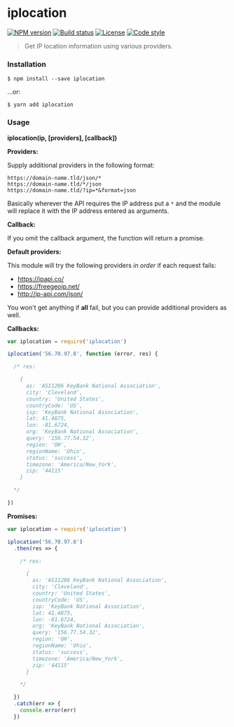 # iplocation

[![NPM version][npm-image]][npm-url]
[![Build status][travis-image]][travis-url]
[![License][license-image]][license-url]
[![Code style][standard-image]][standard-url]

> Get IP location information using various providers.

### Installation

```
$ npm install --save iplocation
```

...or:

```
$ yarn add iplocation
```

### Usage

__iplocation(ip, [providers], [callback])__

__Providers:__

Supply additional providers in the following format:

```
https://domain-name.tld/json/*
https://domain-name.tld/*/json
https://domain-name.tld/?ip=*&format=json
```

Basically wherever the API requires the IP address put a `*` and the module
will replace it with the IP address entered as arguments.

__Callback:__

If you omit the callback argument, the function will return a promise.

__Default providers:__

This module will try the following providers _in order_ if each request fails:

* https://ipapi.co/
* https://freegeoip.net/
* http://ip-api.com/json/

You won't get anything if __all__ fail, but you can provide additional providers as well.

__Callbacks:__

```javascript
var iplocation = require('iplocation')

iplocation('56.70.97.8', function (error, res) {

  /* res:

    {
      as: 'AS11286 KeyBank National Association',
      city: 'Cleveland',
      country: 'United States',
      countryCode: 'US',
      isp: 'KeyBank National Association',
      lat: 41.4875,
      lon: -81.6724,
      org: 'KeyBank National Association',
      query: '156.77.54.32',
      region: 'OH',
      regionName: 'Ohio',
      status: 'success',
      timezone: 'America/New_York',
      zip: '44115'
    }

  */

})
```

__Promises:__

```javascript
var iplocation = require('iplocation')

iplocation('56.70.97.8')
  .then(res => {

    /* res:

      {
        as: 'AS11286 KeyBank National Association',
        city: 'Cleveland',
        country: 'United States',
        countryCode: 'US',
        isp: 'KeyBank National Association',
        lat: 41.4875,
        lon: -81.6724,
        org: 'KeyBank National Association',
        query: '156.77.54.32',
        region: 'OH',
        regionName: 'Ohio',
        status: 'success',
        timezone: 'America/New_York',
        zip: '44115'
      }

    */

  })
  .catch(err => {
    console.error(err)
  })
```

[npm-image]: https://img.shields.io/npm/v/iplocation.svg
[npm-url]: https://npmjs.org/package/iplocation
[travis-image]: https://img.shields.io/travis/roryrjb/iplocation.svg
[travis-url]: https://travis-ci.org/roryrjb/iplocation
[license-image]: http://img.shields.io/npm/l/iplocation.svg
[license-url]: LICENSE
[standard-image]: https://img.shields.io/badge/code%20style-standard-brightgreen.svg
[standard-url]: https://github.com/feross/standard
